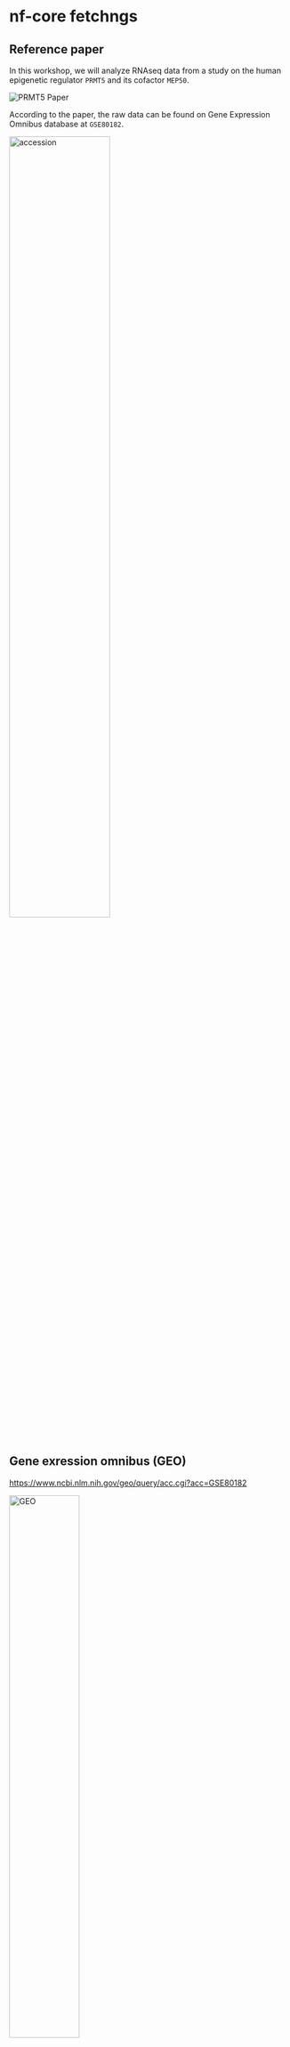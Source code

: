 # nf-core fetchngs

## Reference paper

In this workshop, we will analyze RNAseq data from a study on the human epigenetic regulator `PRMT5` and its cofactor `MEP50`.

![PRMT5 Paper](../images/PRMT5_paper.png)

According to the paper, the raw data can be found on Gene Expression Omnibus database at `GSE80182`.

<img src="../images/accession.png" alt="accession" width="60%">

## Gene exression omnibus (GEO)

https://www.ncbi.nlm.nih.gov/geo/query/acc.cgi?acc=GSE80182

<img src="../images/geo.png" alt="GEO" width="50%">

The `fetchngs` pipeline is an extremely powerful tool that is capable of working with various types of IDs, such as SRA, ENA, DDBJ, and GEO IDs. You can use `GSE80182` on its own to download all available datasets. However, for this workshop, we only require 6 out of the 9 available samples. In order to obtain the necessary IDs for each of these samples, simply click on `SRA`.

The required 6 samples are from `PRMT50kd` and `GTFkd` groups, with accession numbers ranging from `SRX1693951` to `SRX1693956`. For this demo, we will exclude the remaining 3 `MEP50kd` samples.

<img src="../images/sra.png" alt="SRA" width="40%">

## Fetchngs

nf-core/fetchngs is a bioinformatics pipeline to fetch metadata and raw FastQ files from both public databases. At present, the pipeline supports SRA / ENA / DDBJ / GEO ids.
<img src="https://raw.githubusercontent.com/nf-core/fetchngs/1.12.0//docs/images/nf-core-fetchngs_metro_map_grey.png" alt="nf-core/fetchngs" width="100%">

In order to execute the `fetchngs` pipeline, let's start by creating a working directory where the pipeline will run.
For example, you can create a directory similar to this:
`/cluster/tufts/biocontainers/workshop/Spring2024/fetchngs/`.
If you belong to a group, you can create a folder in your group directory and use it as the working directory. **However, please avoid using your `$HOME` directory**.

```
mkdir -p /cluster/tufts/biocontainers/workshop/Spring2024/fetchngs/ ## Change it to your directory.
cd /cluster/tufts/biocontainers/workshop/Spring2024/fetchngs/
```

### Create a sampleet.csv as input

```
for i in {3951..3956}
do
   echo "SRX169$i" >> samplesheet.csv
done
```

```
cat samplesheet.csv
```

```
SRX1693951
SRX1693952
SRX1693953
SRX1693954
SRX1693955
SRX1693956
```

### Open OnDemand

In the demo, we will run the pipeline using the `fetchngs` pipeline deployed on [Tufts Open OnDemand server](https://ondemand.pax.tufts.edu/)

Under `Bioinformatcis Apps`, you can find `fetchngs` within the `nf-core pipelines` subcategory.

This pipeline is pretty simple. We can leave most parameters as default.

Below are the arguments we will use:

- Number of hours: 1
- Select cpu partition: batch
- Resveration for class, training, workshop: default
- Version: 1.12.0
- Working Directory: The direcotry your created above. For me, it is `/cluster/tufts/biocontainers/workshop/Spring2024/fetchngs`
- Output directory Name: fetchngsOut
- Input: samplesheet.csv
- nf_core_pipeline: rnaseq
- nf_core_rnaseq_strandedness: auto
- download_method: aspera

![fetchngs](../images/fetchngs.png)

Once you fill in the required fields, we can launch the job.

When the job starts, you can click the link next to `Session ID:` to view `output.log` and check the running processes of nextflow.

```
------------------------------------------------------
                                        ,--./,-.
        ___     __   __   __   ___     /,-._.--~'
  |\ | |__  __ /  ` /  \ |__) |__         }  {
  | \| |       \__, \__/ |  \ |___     \`-._,-`-,
                                        `._,._,'
  nf-core/fetchngs v1.12.0
------------------------------------------------------
Core Nextflow options
  runName                   : irreverent_rutherford
  containerEngine           : singularity
  launchDir                 : /cluster/tufts/biocontainers/workshop/Spring2024/fetchngs
  workDir                   : /cluster/tufts/biocontainers/workshop/Spring2024/fetchngs/work
  projectDir                : /cluster/tufts/biocontainers/nf-core/pipelines/nf-core-fetchngs/1.12.0/1_12_0
  userName                  : yzhang85
  profile                   : tufts
  configFiles               :

Input/output options
  input                     : samplesheet.csv
  nf_core_pipeline          : rnaseq
  download_method           : aspera
  outdir                    : fetchngsOut

Institutional config options
  config_profile_description: The Tufts University HPC cluster profile provided by nf-core/configs.
  config_profile_contact    : Yucheng Zhang
  config_profile_url        : https://it.tufts.edu/high-performance-computing

Max job request options
  max_cpus                  : 72
  max_memory                : 120 GB
  max_time                  : 7d

!! Only displaying parameters that differ from the pipeline defaults !!
------------------------------------------------------
If you use nf-core/fetchngs for your analysis please cite:

* The pipeline
  https://doi.org/10.5281/zenodo.5070524

* The nf-core framework
  https://doi.org/10.1038/s41587-020-0439-x

* Software dependencies
  https://github.com/nf-core/fetchngs/blob/master/CITATIONS.md
------------------------------------------------------
WARN: The following invalid input values have been detected:

* --partition: batch
* --config_profile_contact_github: @zhan4429
* --config_profile_contact_email: Yucheng.Zhang@tufts.edu
* --igenomes_base: /cluster/tufts/biocontainers/datasets/igenomes/


[-        ] process > NFCORE_FETCHNGS:SRA:SRA_IDS... -
[-        ] process > NFCORE_FETCHNGS:SRA:SRA_RUN... -
[-        ] process > NFCORE_FETCHNGS:SRA:SRA_FAS... -

[-        ] process > NFCORE_FETCHNGS:SRA:SRA_IDS... -
[-        ] process > NFCORE_FETCHNGS:SRA:SRA_RUN... -
[-        ] process > NFCORE_FETCHNGS:SRA:SRA_FAS... -
[-        ] process > NFCORE_FETCHNGS:SRA:FASTQ_D... -
[-        ] process > NFCORE_FETCHNGS:SRA:FASTQ_D... -
[-        ] process > NFCORE_FETCHNGS:SRA:FASTQ_D... -
[-        ] process > NFCORE_FETCHNGS:SRA:ASPERA_CLI -
[-        ] process > NFCORE_FETCHNGS:SRA:SRA_TO_... -
[-        ] process > NFCORE_FETCHNGS:SRA:MULTIQC... -

[-        ] process > NFCORE_FETCHNGS:SRA:SRA_IDS... [  0%] 0 of 2
[-        ] process > NFCORE_FETCHNGS:SRA:SRA_RUN... -
[-        ] process > NFCORE_FETCHNGS:SRA:SRA_FAS... -
[-        ] process > NFCORE_FETCHNGS:SRA:FASTQ_D... -
[-        ] process > NFCORE_FETCHNGS:SRA:FASTQ_D... -
[-        ] process > NFCORE_FETCHNGS:SRA:FASTQ_D... -
[-        ] process > NFCORE_FETCHNGS:SRA:ASPERA_CLI -
[-        ] process > NFCORE_FETCHNGS:SRA:SRA_TO_... -
[-        ] process > NFCORE_FETCHNGS:SRA:MULTIQC... -

.
.
.

executor >  slurm (19), local (6)
[81/8a2aaa] process > NFCORE_FETCHNGS:SRA:SRA_IDS... [100%] 6 of 6 ✔
[4f/ee3a77] process > NFCORE_FETCHNGS:SRA:SRA_RUN... [100%] 6 of 6 ✔
[-        ] process > NFCORE_FETCHNGS:SRA:SRA_FAS... -
[-        ] process > NFCORE_FETCHNGS:SRA:FASTQ_D... -
[-        ] process > NFCORE_FETCHNGS:SRA:FASTQ_D... -
[-        ] process > NFCORE_FETCHNGS:SRA:FASTQ_D... -
[54/cf3d1d] process > NFCORE_FETCHNGS:SRA:ASPERA_... [100%] 6 of 6 ✔
[cb/3d036d] process > NFCORE_FETCHNGS:SRA:SRA_TO_... [100%] 6 of 6 ✔
[0f/409afa] process > NFCORE_FETCHNGS:SRA:MULTIQC... [  0%] 0 of 1

executor >  slurm (19), local (6)
[81/8a2aaa] process > NFCORE_FETCHNGS:SRA:SRA_IDS... [100%] 6 of 6 ✔
[4f/ee3a77] process > NFCORE_FETCHNGS:SRA:SRA_RUN... [100%] 6 of 6 ✔
[-        ] process > NFCORE_FETCHNGS:SRA:SRA_FAS... -
[-        ] process > NFCORE_FETCHNGS:SRA:FASTQ_D... -
[-        ] process > NFCORE_FETCHNGS:SRA:FASTQ_D... -
[-        ] process > NFCORE_FETCHNGS:SRA:FASTQ_D... -
[54/cf3d1d] process > NFCORE_FETCHNGS:SRA:ASPERA_... [100%] 6 of 6 ✔
[cb/3d036d] process > NFCORE_FETCHNGS:SRA:SRA_TO_... [100%] 6 of 6 ✔
[0f/409afa] process > NFCORE_FETCHNGS:SRA:MULTIQC... [100%] 1 of 1 ✔
-[nf-core/fetchngs] Pipeline completed successfully-
WARN: =============================================================================
  Please double-check the samplesheet that has been auto-created by the pipeline.

  Public databases don't reliably hold information such as strandedness
  information, controls etc

  All of the sample metadata obtained from the ENA has been appended
  as additional columns to help you manually curate the samplesheet before
  running nf-core/other pipelines.
===================================================================================

executor >  slurm (19), local (6)
[81/8a2aaa] process > NFCORE_FETCHNGS:SRA:SRA_IDS... [100%] 6 of 6 ✔
[4f/ee3a77] process > NFCORE_FETCHNGS:SRA:SRA_RUN... [100%] 6 of 6 ✔
[-        ] process > NFCORE_FETCHNGS:SRA:SRA_FAS... -
[-        ] process > NFCORE_FETCHNGS:SRA:FASTQ_D... -
[-        ] process > NFCORE_FETCHNGS:SRA:FASTQ_D... -
[-        ] process > NFCORE_FETCHNGS:SRA:FASTQ_D... -
[54/cf3d1d] process > NFCORE_FETCHNGS:SRA:ASPERA_... [100%] 6 of 6 ✔
[cb/3d036d] process > NFCORE_FETCHNGS:SRA:SRA_TO_... [100%] 6 of 6 ✔
[0f/409afa] process > NFCORE_FETCHNGS:SRA:MULTIQC... [100%] 1 of 1 ✔
-[nf-core/fetchngs] Pipeline completed successfully-
WARN: =============================================================================
  Please double-check the samplesheet that has been auto-created by the pipeline.

  Public databases don't reliably hold information such as strandedness
  information, controls etc

  All of the sample metadata obtained from the ENA has been appended
  as additional columns to help you manually curate the samplesheet before
  running nf-core/other pipelines.
===================================================================================
Completed at: 02-Mar-2024 18:15:53
Duration    : 11m 9s
CPU hours   : 3.0
Succeeded   : 25


Cleaning up...
```

## Clean up

### Remember to delete `work/` directory

<img width="935" alt="Screenshot 2024-02-26 at 19 22 28" src="https://github.com/shirleyxueli41/Tufts_workshops/assets/88347911/e09f0ff7-8a3e-4937-8d80-a7f15e3e97e3">

### nextflow clean

```
cd /cluster/tufts/biocontainers/workshop/Spring2024/fetchngs
module load nextflow
nextflow log
```

You should see some useful runtime information of completed jobs in the current directory. We can also use the `RUN NAME` and `nextflow clean` to clean the `work` directory. In this case, the `RUN NAME` is `irreverent_rutherford`.

```
TIMESTAMP          	DURATION	RUN NAME             	STATUS	REVISION ID	SESSION ID                          	COMMAND
2024-03-02 18:04:43	11m 10s 	irreverent_rutherford	OK    	0f0b67958c 	9a5c876b-5c30-48c2-b55e-48677363f295	nextflow run /cluster/tufts/biocontainers/nf-core/pipelines/nf-core-fetchngs/1.12.0/1_12_0 -params-file nf-params.json -profile tufts --partition batch
```

```
$ nextflow clean -f irreverent_rutherford
Removed /cluster/tufts/biocontainers/workshop/Spring2024/fetchngs/work/f5/74497ebf3f36efad09ebee8519ecef
Removed /cluster/tufts/biocontainers/workshop/Spring2024/fetchngs/work/7b/178457f133774858a5d10e852523f6
Removed /cluster/tufts/biocontainers/workshop/Spring2024/fetchngs/work/98/7ddfa1cf4613615bfcecb6ecf167c6
Removed /cluster/tufts/biocontainers/workshop/Spring2024/fetchngs/work/cc/902cb642aed4dd1850839a7fe75071
Removed /cluster/tufts/biocontainers/workshop/Spring2024/fetchngs/work/d4/32dbdf8949e9f0d4587be17d4fc389
Removed /cluster/tufts/biocontainers/workshop/Spring2024/fetchngs/work/81/8a2aaa2778e136340e164d0bb3b32b
Removed /cluster/tufts/biocontainers/workshop/Spring2024/fetchngs/work/79/ed8e515c7254f134a3ce64c7950338
Removed /cluster/tufts/biocontainers/workshop/Spring2024/fetchngs/work/6d/0f7a5dda1757f73707679db3679a6c
Removed /cluster/tufts/biocontainers/workshop/Spring2024/fetchngs/work/94/89f0f178a6c8d4c89f002488ef7210
Removed /cluster/tufts/biocontainers/workshop/Spring2024/fetchngs/work/0d/7d12d9af85cb90948451ce8c0b19c9
Removed /cluster/tufts/biocontainers/workshop/Spring2024/fetchngs/work/9e/c00aee33d6aef6a0a89da09c9e5cd9
Removed /cluster/tufts/biocontainers/workshop/Spring2024/fetchngs/work/4f/ee3a77e70b291a6e25dae4585df441
Removed /cluster/tufts/biocontainers/workshop/Spring2024/fetchngs/work/fc/5fb242a14185a9436cce712e2b6c0e
Removed /cluster/tufts/biocontainers/workshop/Spring2024/fetchngs/work/18/9177c2cb956a008bb56aeaa2a3a017
Removed /cluster/tufts/biocontainers/workshop/Spring2024/fetchngs/work/5b/ea1a20f00545b992bd1859c5610491
Removed /cluster/tufts/biocontainers/workshop/Spring2024/fetchngs/work/26/a54f3214a0027f03a1fe283cae9a27
Removed /cluster/tufts/biocontainers/workshop/Spring2024/fetchngs/work/28/bd7c27332450b8bece51e146095f93
Removed /cluster/tufts/biocontainers/workshop/Spring2024/fetchngs/work/54/cf3d1d89eb40b606212f258fb67952
Removed /cluster/tufts/biocontainers/workshop/Spring2024/fetchngs/work/37/ef25f395f24219da52ac358b28e3da
Removed /cluster/tufts/biocontainers/workshop/Spring2024/fetchngs/work/9e/2d06e438872212d93e3d8bb6c62cb6
Removed /cluster/tufts/biocontainers/workshop/Spring2024/fetchngs/work/57/81810c59f69ae020ea55fc06dc8f34
Removed /cluster/tufts/biocontainers/workshop/Spring2024/fetchngs/work/a7/64edfa8692cf35cb95604635b24d89
Removed /cluster/tufts/biocontainers/workshop/Spring2024/fetchngs/work/18/9486c4cb3ffb0e1692b032757d012e
Removed /cluster/tufts/biocontainers/workshop/Spring2024/fetchngs/work/cb/3d036ddc1e77fde9620839c3c0c733
Removed /cluster/tufts/biocontainers/workshop/Spring2024/fetchngs/work/0f/409afa1c6ded02885970255b88da06
```
